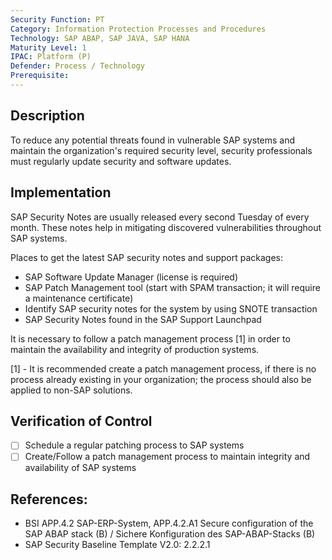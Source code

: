 ```yaml
---
Security Function: PT
Category: Information Protection Processes and Procedures
Technology: SAP ABAP, SAP JAVA, SAP HANA
Maturity Level: 1
IPAC: Platform (P)
Defender: Process / Technology
Prerequisite:
---
```


## Description

To reduce any potential threats found in vulnerable SAP systems and maintain the organization's required security level, security professionals must regularly update security and software updates.


## Implementation

SAP Security Notes are usually released every second Tuesday of every month. These notes help in mitigating discovered vulnerabilities throughout SAP systems.

Places to get the latest SAP security notes and support packages:
- SAP Software Update Manager (license is required)
- SAP Patch Management tool (start with SPAM transaction; it will require a maintenance certificate)
- Identify SAP security notes for the system by using SNOTE transaction
- SAP Security Notes found in the SAP Support Launchpad

It is necessary to follow a patch management process [1] in order to maintain the availability and integrity of production systems.

[1] - It is recommended create a patch management process, if there is no process already existing in your organization; the process should also be applied to non-SAP solutions.

## Verification of Control

- [ ] Schedule a regular patching process to SAP systems
- [ ] Create/Follow a patch management process to maintain integrity and availability of SAP systems

## References:
- BSI APP.4.2 SAP-ERP-System, APP.4.2.A1 Secure configuration of the SAP ABAP stack (B) / Sichere Konfiguration des SAP-ABAP-Stacks (B)
- SAP Security Baseline Template V2.0: 2.2.2.1
